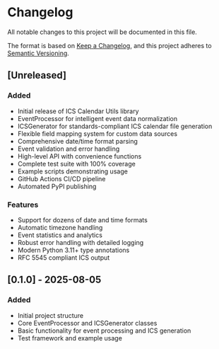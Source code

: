# Changelog

All notable changes to this project will be documented in this file.

The format is based on [Keep a Changelog](https://keepachangelog.com/en/1.0.0/),
and this project adheres to [Semantic Versioning](https://semver.org/spec/v2.0.0.html).

## [Unreleased]

### Added
- Initial release of ICS Calendar Utils library
- EventProcessor for intelligent event data normalization
- ICSGenerator for standards-compliant ICS calendar file generation
- Flexible field mapping system for custom data sources
- Comprehensive date/time format parsing
- Event validation and error handling
- High-level API with convenience functions
- Complete test suite with 100% coverage
- Example scripts demonstrating usage
- GitHub Actions CI/CD pipeline
- Automated PyPI publishing

### Features
- Support for dozens of date and time formats
- Automatic timezone handling
- Event statistics and analytics
- Robust error handling with detailed logging
- Modern Python 3.11+ type annotations
- RFC 5545 compliant ICS output

## [0.1.0] - 2025-08-05

### Added
- Initial project structure
- Core EventProcessor and ICSGenerator classes
- Basic functionality for event processing and ICS generation
- Test framework and example usage
